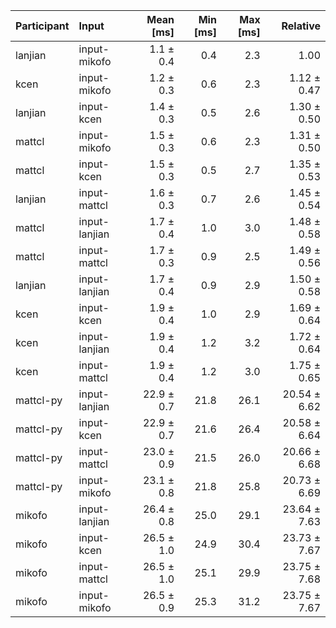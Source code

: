 | Participant | Input | Mean [ms] | Min [ms] | Max [ms] | Relative |
|:---|:---|---:|---:|---:|---:|
| lanjian | input-mikofo | 1.1 ± 0.4 | 0.4 | 2.3 | 1.00 |
| kcen | input-mikofo | 1.2 ± 0.3 | 0.6 | 2.3 | 1.12 ± 0.47 |
| lanjian | input-kcen | 1.4 ± 0.3 | 0.5 | 2.6 | 1.30 ± 0.50 |
| mattcl | input-mikofo | 1.5 ± 0.3 | 0.6 | 2.3 | 1.31 ± 0.50 |
| mattcl | input-kcen | 1.5 ± 0.3 | 0.5 | 2.7 | 1.35 ± 0.53 |
| lanjian | input-mattcl | 1.6 ± 0.3 | 0.7 | 2.6 | 1.45 ± 0.54 |
| mattcl | input-lanjian | 1.7 ± 0.4 | 1.0 | 3.0 | 1.48 ± 0.58 |
| mattcl | input-mattcl | 1.7 ± 0.3 | 0.9 | 2.5 | 1.49 ± 0.56 |
| lanjian | input-lanjian | 1.7 ± 0.4 | 0.9 | 2.9 | 1.50 ± 0.58 |
| kcen | input-kcen | 1.9 ± 0.4 | 1.0 | 2.9 | 1.69 ± 0.64 |
| kcen | input-lanjian | 1.9 ± 0.4 | 1.2 | 3.2 | 1.72 ± 0.64 |
| kcen | input-mattcl | 1.9 ± 0.4 | 1.2 | 3.0 | 1.75 ± 0.65 |
| mattcl-py | input-lanjian | 22.9 ± 0.7 | 21.8 | 26.1 | 20.54 ± 6.62 |
| mattcl-py | input-kcen | 22.9 ± 0.7 | 21.6 | 26.4 | 20.58 ± 6.64 |
| mattcl-py | input-mattcl | 23.0 ± 0.9 | 21.5 | 26.0 | 20.66 ± 6.68 |
| mattcl-py | input-mikofo | 23.1 ± 0.8 | 21.8 | 25.8 | 20.73 ± 6.69 |
| mikofo | input-lanjian | 26.4 ± 0.8 | 25.0 | 29.1 | 23.64 ± 7.63 |
| mikofo | input-kcen | 26.5 ± 1.0 | 24.9 | 30.4 | 23.73 ± 7.67 |
| mikofo | input-mattcl | 26.5 ± 1.0 | 25.1 | 29.9 | 23.75 ± 7.68 |
| mikofo | input-mikofo | 26.5 ± 0.9 | 25.3 | 31.2 | 23.75 ± 7.67 |
